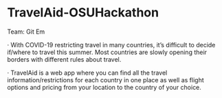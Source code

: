 # TravelAid-OSUHackathon

Team: Git Em

·       With COVID-19 restricting travel in many countries, it’s difficult to decide if/where to travel this summer. Most countries are slowly opening their borders with different rules about travel.

·       TravelAid is a web app where you can find all the travel information/restrictions for each country in one place as well as flight options and pricing from your location to the country of your choice.
